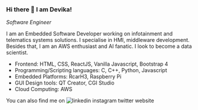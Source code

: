 ### Hi there 👋 I am Devika!

*Software Engineer*

I am an Embedded Software Developer working on infotainment and telematics systems solutions. I specialise in HMI, middleware development. Besides that, I am an AWS enthusiast and AI fanatic. I look to become a data scientist.

* Frontend: HTML, CSS, ReactJS, Vanilla Javascript, Bootstrap 4
* Programming/Scripting languages: C, C++, Python, Javascript
* Embedded Platforms: RcarH3, Raspberry Pi
* GUI Design tools: QT Creator, CGI Studio
* Cloud Computing: AWS

You can also find me on
![linkedin](https://twitter.com/UltimateDevas) instagram twitter website


<!--
**dekaio/dekaio** is a ✨ _special_ ✨ repository because its `README.md` (this file) appears on your GitHub profile.

Here are some ideas to get you started:

- 🔭 I’m currently working on ...
- 🌱 I’m currently learning ...
- 👯 I’m looking to collaborate on ...
- 🤔 I’m looking for help with ...
- 💬 Ask me about ...
- 📫 How to reach me: ...
- 😄 Pronouns: ...
- ⚡ Fun fact: ...
-->
